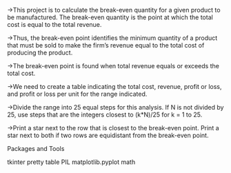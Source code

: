 ->This project is to calculate the break-even quantity for a given product to be manufactured. The break-even quantity is the point at which the total cost is equal to the total revenue.

->Thus, the break-even point identifies the minimum quantity of a product that must be sold to make the firm’s revenue equal to the total cost of producing the product.

->The break-even point is found when total revenue equals or exceeds the total cost.

->We need to create a table indicating the total cost, revenue, profit or loss, and profit or loss per unit for the range indicated.

->Divide the range into 25 equal steps for this analysis. If N is not divided by 25, use steps that are the integers closest to (k*N)/25 for k = 1 to 25.

->Print a star next to the row that is closest to the break-even point. Print a star next to both if two rows are equidistant from the break-even point.

Packages and Tools

tkinter
pretty table
PIL
matplotlib.pyplot
math
